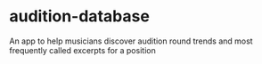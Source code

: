 # audition-database
An app to help musicians discover audition round trends and most frequently called excerpts for a position
